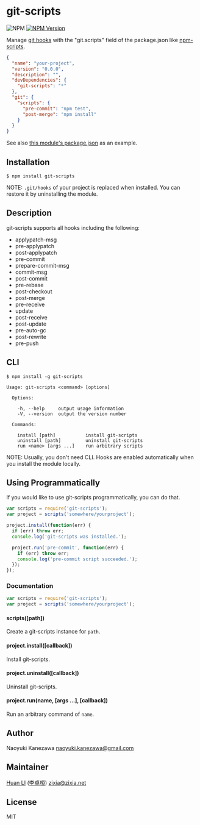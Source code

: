 # git-scripts

![NPM](https://github.com/zixia/git-scripts/workflows/NPM/badge.svg)
[![NPM Version](https://badge.fury.io/js/git-scripts.svg)](https://www.npmjs.com/package/git-scripts)

Manage [git hooks](http://git-scm.com/book/en/Customizing-Git-Git-Hooks) with the "git.scripts" field of the package.json like [npm-scripts](https://npmjs.org/doc/scripts.html).

```json
{
  "name": "your-project",
  "version": "0.0.0",
  "description": "",
  "devDependencies": {
    "git-scripts": "*"
  },
  "git": {
    "scripts": {
      "pre-commit": "npm test",
      "post-merge": "npm install"
    }
  }
}
```

See also [this module's package.json](https://github.com/nkzawa/git-scripts/blob/master/package.json) as an example.

## Installation
    $ npm install git-scripts

NOTE: `.git/hooks` of your project is replaced when installed. You can restore it by uninstalling the module.

## Description
git-scripts supports all hooks including the following:

* applypatch-msg
* pre-applypatch
* post-applypatch
* pre-commit
* prepare-commit-msg
* commit-msg
* post-commit
* pre-rebase
* post-checkout
* post-merge
* pre-receive
* update
* post-receive
* post-update
* pre-auto-gc
* post-rewrite
* pre-push

## CLI
    $ npm install -g git-scripts

```
Usage: git-scripts <command> [options]

  Options:

    -h, --help     output usage information
    -V, --version  output the version number

  Commands:

    install [path]           install git-scripts
    uninstall [path]         uninstall git-scripts
    run <name> [args ...]    run arbitrary scripts
```

NOTE: Usually, you don't need CLI. Hooks are enabled automatically when you install the module locally.

## Using Programmatically
If you would like to use git-scripts programmatically, you can do that.

```js
var scripts = require('git-scripts');
var project = scripts('somewhere/yourproject');

project.install(function(err) {
  if (err) throw err;
  console.log('git-scripts was installed.');

  project.run('pre-commit', function(err) {
    if (err) throw err;
    console.log('pre-commit script succeeded.');
  });
});
```

### Documentation
```js
var scripts = require('git-scripts');
var project = scripts('somewhere/yourproject');
```

#### scripts([path])
Create a git-scripts instance for `path`.

#### project.install([callback])
Install git-scripts.

#### project.uninstall([callback])
Uninstall git-scripts.

#### project.run(name, [args ...], [callback])
Run an arbitrary command of `name`.

## Author

Naoyuki Kanezawa <naoyuki.kanezawa@gmail.com>

## Maintainer

[Huan LI](https://github.com/huan) ([李卓桓](http://linkedin.com/in/zixia)) <zixia@zixia.net>

## License

MIT
